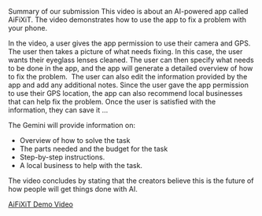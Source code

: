 Summary of our submission
This video is about an AI-powered app called AiFiXiT. The video demonstrates how to use the app to fix a problem with your phone.

In the video, a user gives the app permission to use their camera and GPS. The user then takes a picture of what needs fixing. In this case, the user wants their eyeglass lenses cleaned. The user can then specify what needs to be done in the app, and the app will generate a detailed overview of how to fix the problem. 
The user can also edit the information provided by the app and add any additional notes. Since the user gave the app permission to use their GPS location, the app can also recommend local businesses that can help fix the problem. Once the user is satisfied with the information, they can save it …

The Gemini will provide information on:
* Overview of how to solve the task
* The parts needed and the budget for the task
* Step-by-step instructions. 
* A local business to help with the task.


The video concludes by stating that the creators believe this is the future of how people will get things done with AI.


[AiFiXiT Demo Video](https://youtu.be/bSK7EGx2KHs)
